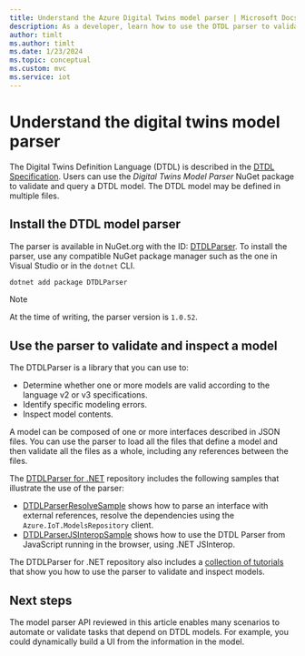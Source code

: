 ```yaml
---
title: Understand the Azure Digital Twins model parser | Microsoft Docs
description: As a developer, learn how to use the DTDL parser to validate models.
author: timlt
ms.author: timlt
ms.date: 1/23/2024
ms.topic: conceptual
ms.custom: mvc
ms.service: iot
---
```


# Understand the digital twins model parser

The Digital Twins Definition Language (DTDL) is described in the [DTDL Specification](https://github.com/Azure/opendigitaltwins-dtdl/blob/master/README.md). Users can use the _Digital Twins Model Parser_ NuGet package to validate and query a DTDL model. The DTDL model may be defined in multiple files.

## Install the DTDL model parser

The parser is available in NuGet.org with the ID: [DTDLParser](https://www.nuget.org/packages/DTDLParser). To install the parser, use any compatible NuGet package manager such as the one in Visual Studio or in the `dotnet` CLI.

```bash
dotnet add package DTDLParser
```

> [!NOTE]
> At the time of writing, the parser version is `1.0.52`.

## Use the parser to validate and inspect a model

The DTDLParser is a library that you can use to:

- Determine whether one or more models are valid according to the language v2 or v3 specifications.
- Identify specific modeling errors.
- Inspect model contents.

A model can be composed of one or more interfaces described in JSON files. You can use the parser to load all the files that define a model and then validate all the files as a whole, including any references between the files.

The [DTDLParser for .NET](https://github.com/digitaltwinconsortium/DTDLParser) repository includes the following samples that illustrate the use of the parser:

- [DTDLParserResolveSample](https://github.com/digitaltwinconsortium/DTDLParser/blob/main/samples/DTDLParserResolveSample) shows how to parse an interface with external references, resolve the dependencies using the `Azure.IoT.ModelsRepository` client.
- [DTDLParserJSInteropSample](https://github.com/digitaltwinconsortium/DTDLParser/blob/main/samples/DTDLParserJSInteropSample) shows how to use the DTDL Parser from JavaScript running in the browser, using .NET JSInterop.

The DTDLParser for .NET repository also includes a [collection of tutorials](https://github.com/digitaltwinconsortium/DTDLParser/blob/main/tutorials/README.md) that show you how to use the parser to validate and inspect models.

## Next steps

The model parser API reviewed in this article enables many scenarios to automate or validate tasks that depend on DTDL models. For example, you could dynamically build a UI from the information in the model.
